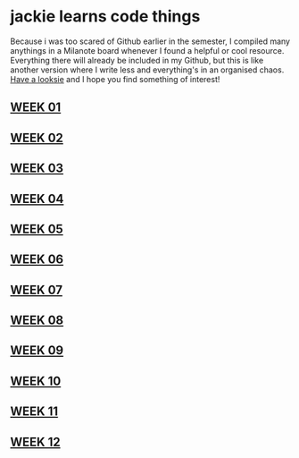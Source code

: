 # jackie learns code things

Because i was too scared of Github earlier in the semester, I compiled many anythings in a Milanote board whenever I found a helpful or cool resource. Everything there will already be included in my Github, but this is like another version where I write less and everything's in an organised chaos. [Have a looksie](https://app.milanote.com/1K8HVt1SIiPR8B?p=hN70IwOtzhJ) and I hope you find something of interest!

## [WEEK 01](https://jackieliiu.github.io/CODEWORDS/Week01/)
## [WEEK 02](https://jackieliiu.github.io/CODEWORDS/Week02/)
## [WEEK 03](https://jackieliiu.github.io/CODEWORDS/Week03/)
## [WEEK 04](https://jackieliiu.github.io/CODEWORDS/Week04/)
## [WEEK 05](https://jackieliiu.github.io/CODEWORDS/Week05/)
## [WEEK 06](https://jackieliiu.github.io/CODEWORDS/Week06/)
## [WEEK 07](https://jackieliiu.github.io/CODEWORDS/Week07/)
## [WEEK 08](https://jackieliiu.github.io/CODEWORDS/Week08/)
## [WEEK 09](https://jackieliiu.github.io/CODEWORDS/Week09/)
## [WEEK 10](https://jackieliiu.github.io/CODEWORDS/Week10/)
## [WEEK 11](https://jackieliiu.github.io/CODEWORDS/Week11/)
## [WEEK 12](https://jackieliiu.github.io/CODEWORDS/Week12/)

